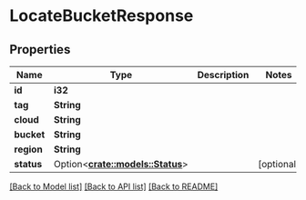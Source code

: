# LocateBucketResponse

## Properties

Name | Type | Description | Notes
------------ | ------------- | ------------- | -------------
**id** | **i32** |  | 
**tag** | **String** |  | 
**cloud** | **String** |  | 
**bucket** | **String** |  | 
**region** | **String** |  | 
**status** | Option<[**crate::models::Status**](Status.md)> |  | [optional]

[[Back to Model list]](../README.md#documentation-for-models) [[Back to API list]](../README.md#documentation-for-api-endpoints) [[Back to README]](../README.md)


